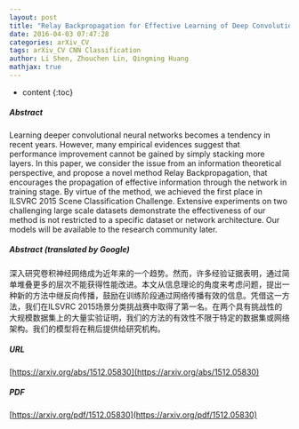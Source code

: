 ```yaml
---
layout: post
title: "Relay Backpropagation for Effective Learning of Deep Convolutional Neural Networks"
date: 2016-04-03 07:47:28
categories: arXiv_CV
tags: arXiv_CV CNN Classification
author: Li Shen, Zhouchen Lin, Qingming Huang
mathjax: true
---
```


* content
{:toc}

##### Abstract
Learning deeper convolutional neural networks becomes a tendency in recent years. However, many empirical evidences suggest that performance improvement cannot be gained by simply stacking more layers. In this paper, we consider the issue from an information theoretical perspective, and propose a novel method Relay Backpropagation, that encourages the propagation of effective information through the network in training stage. By virtue of the method, we achieved the first place in ILSVRC 2015 Scene Classification Challenge. Extensive experiments on two challenging large scale datasets demonstrate the effectiveness of our method is not restricted to a specific dataset or network architecture. Our models will be available to the research community later.

##### Abstract (translated by Google)
深入研究卷积神经网络成为近年来的一个趋势。然而，许多经验证据表明，通过简单堆叠更多的层次不能获得性能改进。本文从信息理论的角度来考虑问题，提出一种新的方法中继反向传播，鼓励在训练阶段通过网络传播有效的信息。凭借这一方法，我们在ILSVRC 2015场景分类挑战赛中取得了第一名。在两个具有挑战性的大规模数据集上的大量实验证明，我们的方法的有效性不限于特定的数据集或网络架构。我们的模型将在稍后提供给研究机构。

##### URL
[https://arxiv.org/abs/1512.05830](https://arxiv.org/abs/1512.05830)

##### PDF
[https://arxiv.org/pdf/1512.05830](https://arxiv.org/pdf/1512.05830)

